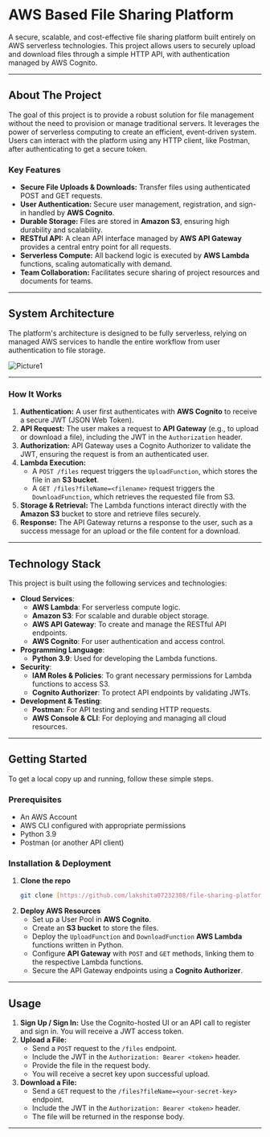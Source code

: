 # AWS Based File Sharing Platform 

A secure, scalable, and cost-effective file sharing platform built entirely on AWS serverless technologies. This project allows users to securely upload and download files through a simple HTTP API, with authentication managed by AWS Cognito.

---

## About The Project

The goal of this project is to provide a robust solution for file management without the need to provision or manage traditional servers. It leverages the power of serverless computing to create an efficient, event-driven system. Users can interact with the platform using any HTTP client, like Postman, after authenticating to get a secure token.

### Key Features

* **Secure File Uploads & Downloads:** Transfer files using authenticated POST and GET requests.
* **User Authentication:** Secure user management, registration, and sign-in handled by **AWS Cognito**.
* **Durable Storage:** Files are stored in **Amazon S3**, ensuring high durability and scalability.
* **RESTful API:** A clean API interface managed by **AWS API Gateway** provides a central entry point for all requests.
* **Serverless Compute:** All backend logic is executed by **AWS Lambda** functions, scaling automatically with demand.
* **Team Collaboration:** Facilitates secure sharing of project resources and documents for teams.

---

## System Architecture

The platform's architecture is designed to be fully serverless, relying on managed AWS services to handle the entire workflow from user authentication to file storage.


![Picture1](https://github.com/user-attachments/assets/f7139f03-62bd-4513-8694-08503b90aa57)


---

### How It Works

1.  **Authentication:** A user first authenticates with **AWS Cognito** to receive a secure JWT (JSON Web Token).
2.  **API Request:** The user makes a request to **API Gateway** (e.g., to upload or download a file), including the JWT in the `Authorization` header.
3.  **Authorization:** API Gateway uses a Cognito Authorizer to validate the JWT, ensuring the request is from an authenticated user.
4.  **Lambda Execution:**
    * A `POST /files` request triggers the `UploadFunction`, which stores the file in an **S3 bucket**.
    * A `GET /files?fileName=<filename>` request triggers the `DownloadFunction`, which retrieves the requested file from S3.
5.  **Storage & Retrieval:** The Lambda functions interact directly with the **Amazon S3** bucket to store and retrieve files securely.
6.  **Response:** The API Gateway returns a response to the user, such as a success message for an upload or the file content for a download.

---

## Technology Stack

This project is built using the following services and technologies:

* **Cloud Services**:
    * **AWS Lambda**: For serverless compute logic.
    * **Amazon S3**: For scalable and durable object storage.
    * **AWS API Gateway**: To create and manage the RESTful API endpoints.
    * **AWS Cognito**: For user authentication and access control.
* **Programming Language**:
    * **Python 3.9**: Used for developing the Lambda functions.
* **Security**:
    * **IAM Roles & Policies**: To grant necessary permissions for Lambda functions to access S3.
    * **Cognito Authorizer**: To protect API endpoints by validating JWTs.
* **Development & Testing**:
    * **Postman**: For API testing and sending HTTP requests.
    * **AWS Console & CLI**: For deploying and managing all cloud resources.

---

## Getting Started

To get a local copy up and running, follow these simple steps.

### Prerequisites

* An AWS Account
* AWS CLI configured with appropriate permissions
* Python 3.9
* Postman (or another API client)

### Installation & Deployment

1.  **Clone the repo**
    ```sh
    git clone [https://github.com/lakshita07232308/file-sharing-platform.git](https://github.com/lakshita07232308/file-sharing-platform.git)
    ```
2.  **Deploy AWS Resources**
    * Set up a User Pool in **AWS Cognito**.
    * Create an **S3 bucket** to store the files.
    * Deploy the `UploadFunction` and `DownloadFunction` **AWS Lambda** functions written in Python.
    * Configure **API Gateway** with `POST` and `GET` methods, linking them to the respective Lambda functions.
    * Secure the API Gateway endpoints using a **Cognito Authorizer**.

---

## Usage

1.  **Sign Up / Sign In:** Use the Cognito-hosted UI or an API call to register and sign in. You will receive a JWT access token.
2.  **Upload a File:**
    * Send a `POST` request to the `/files` endpoint.
    * Include the JWT in the `Authorization: Bearer <token>` header.
    * Provide the file in the request body.
    * You will receive a secret key upon successful upload.
3.  **Download a File:**
    * Send a `GET` request to the `/files?fileName=<your-secret-key>` endpoint.
    * Include the JWT in the `Authorization: Bearer <token>` header.
    * The file will be returned in the response body.

---

